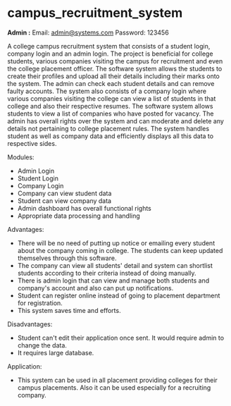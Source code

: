 # campus_recruitment_system

**Admin :**
Email: admin@systems.com Password: 123456

A college campus recruitment system that consists of a student login, company login and an admin login. The project is beneficial for college students, various companies visiting the campus for recruitment and even the college placement officer. The software system allows the students to create their profiles and upload all their details including their marks onto the system. The admin can check each student details and can remove faulty accounts. The system also consists of a company login where various companies visiting the college can view a list of students in that college and also their respective resumes. The software system allows students to view a list of companies who have posted for vacancy. The admin has overall rights over the system and can moderate and delete any details not pertaining to college placement rules. The system handles student as well as company data and efficiently displays all this data to respective sides.

Modules:
- Admin Login
- Student Login
- Company Login
- Company can view student data
- Student can view company data
- Admin dashboard has overall functional rights
- Appropriate data processing and handling

Advantages:
- There will be no need of putting up notice or emailing every student about the company coming in college. The students can keep updated themselves through this software.
- The company can view all students' detail and system can shortlist students according to their criteria instead of doing manually.
- There is admin login that can view and manage both students and company's account and also can put up notifications.
- Student can register online instead of going to placement department for registration.
- This system saves time and efforts.

Disadvantages:
- Student can't edit their application once sent. It would require admin to change the data.
- It requires large database.

Application:
- This system can be used in all placement providing colleges for their campus placements. Also it can be used especially for a recruiting company.
